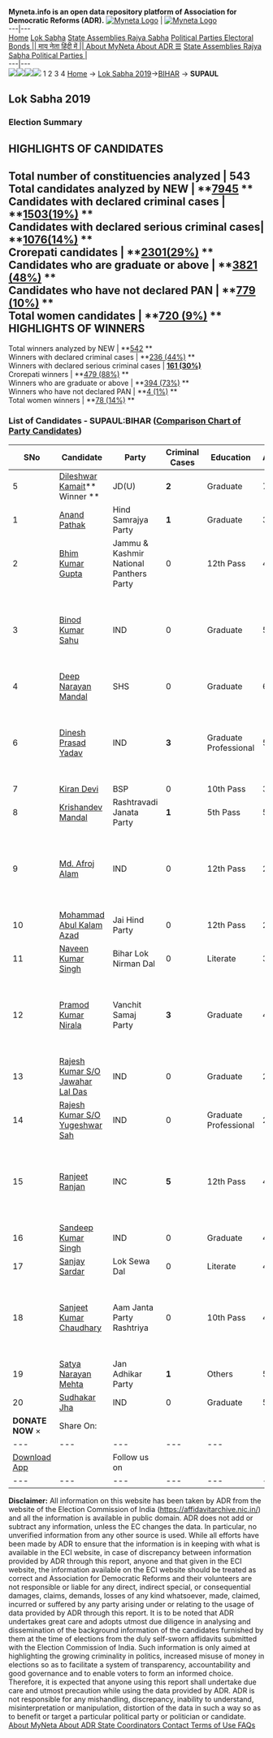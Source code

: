 **Myneta.info is an open data repository platform of Association for Democratic Reforms (ADR).**
[![Myneta Logo](https://www.myneta.info/lib/img/myneta-logo.png)](https://www.myneta.info/) | [![Myneta Logo](https://www.myneta.info/lib/img/adr-logo.png)](https://adrindia.org)  
---|---  
[Home](https://www.myneta.info/) [Lok Sabha](https://www.myneta.info/#ls "Lok Sabha") [ State Assemblies ](https://www.myneta.info/#sa "State Assemblies") [Rajya Sabha](https://www.myneta.info/#rs "Rajya Sabha") [Political Parties ](https://www.myneta.info/party "Political Parties") [ Electoral Bonds ](https://www.myneta.info/electoral_bonds "Electoral Bonds") [ || माय नेता हिंदी में || ](https://translate.google.co.in/translate?prev=hp&hl=en&js=y&u=www.myneta.info&sl=en&tl=hi&history_state0=) [ About MyNeta ](https://adrindia.org/content/about-myneta) [ About ADR ](https://adrindia.org/about-adr/who-we-are) [☰](javascript:void\(0\))
[ State Assemblies ](https://www.myneta.info/#sa "State Assemblies") [ Rajya Sabha ](https://www.myneta.info/#rs "Rajya Sabha") [ Political Parties ](https://www.myneta.info/party "Political Parties")
|   
---|---  
![](https://www.myneta.info/lib/img/banner/banner-1.png)![](https://www.myneta.info/lib/img/banner/banner-2.png)![](https://www.myneta.info/lib/img/banner/banner-3.png)![](https://www.myneta.info/lib/img/banner/banner-4.png)
1  2  3  4 
[Home](https://www.myneta.info/) → [Lok Sabha 2019](https://www.myneta.info/LokSabha2019/)→[BIHAR](https://www.myneta.info/LokSabha2019/index.php?action=show_constituencies&state_id=37) → **SUPAUL**
### 
## Lok Sabha 2019
###  Election Summary 
HIGHLIGHTS OF CANDIDATES  
---  
Total number of constituencies analyzed |  543   
Total candidates analyzed by NEW | **[7945](https://www.myneta.info/LokSabha2019/index.php?action=summary&subAction=candidates_analyzed&sort=candidate#summary) **  
Candidates with declared criminal cases | **[1503(19%)](https://www.myneta.info/LokSabha2019/index.php?action=summary&subAction=crime&sort=candidate#summary) **  
Candidates with declared serious criminal cases| **[1076(14%)](https://www.myneta.info/LokSabha2019/index.php?action=summary&subAction=serious_crime&sort=candidate#summary) **  
Crorepati candidates | **[2301(29%)](https://www.myneta.info/LokSabha2019/index.php?action=summary&subAction=crorepati&sort=candidate#summary) **  
Candidates who are graduate or above | **[3821 (48%)](https://www.myneta.info/LokSabha2019/index.php?action=summary&subAction=education&sort=candidate#summary) **  
Candidates who have not declared PAN | **[779 (10%)](https://www.myneta.info/LokSabha2019/index.php?action=summary&subAction=without_pan&sort=candidate#summary) **  
Total women candidates | **[720 (9%)](https://www.myneta.info/LokSabha2019/index.php?action=summary&subAction=women_candidate&sort=candidate#summary) **  
HIGHLIGHTS OF WINNERS  
---  
Total winners analyzed by NEW | **[542](https://www.myneta.info/LokSabha2019/index.php?action=summary&subAction=winner_analyzed&sort=candidate#summary) **  
Winners with declared criminal cases | **[236 (44%)](https://www.myneta.info/LokSabha2019/index.php?action=summary&subAction=winner_crime&sort=candidate#summary) **  
Winners with declared serious criminal cases | **[161 (30%)](https://www.myneta.info/LokSabha2019/index.php?action=summary&subAction=winner_serious_crime&sort=candidate#summary)**  
Crorepati winners | **[479 (88%)](https://www.myneta.info/LokSabha2019/index.php?action=summary&subAction=winner_crorepati&sort=candidate#summary) **  
Winners who are graduate or above | **[394 (73%)](https://www.myneta.info/LokSabha2019/index.php?action=summary&subAction=winner_education&sort=candidate#summary) **  
Winners who have not declared PAN | **[4 (1%)](https://www.myneta.info/LokSabha2019/index.php?action=summary&subAction=winner_without_pan&sort=candidate#summary) **  
Total women winners | **[78 (14%)](https://www.myneta.info/LokSabha2019/index.php?action=summary&subAction=winner_women&sort=candidate#summary) **  
### List of Candidates - SUPAUL:BIHAR ([Comparison Chart of Party Candidates](https://www.myneta.info/LokSabha2019/comparisonchart.php?constituency_id=486))
SNo | Candidate| Party| Criminal Cases| Education| Age| Total Assets| Liabilities  
---|---|---|---|---|---|---|---  
5  | [Dileshwar Kamait](https://www.myneta.info/LokSabha2019/candidate.php?candidate_id=7626)** Winner ** | JD(U) | **2** | Graduate| 73 | Rs 2,34,41,606 ~ 2 Crore+ | Rs 0 ~   
1  | [Anand Pathak](https://www.myneta.info/LokSabha2019/candidate.php?candidate_id=9188) | Hind Samrajya Party | **1** | Graduate| 32 | Rs 68,50,000 ~ 68 Lacs+ | Rs 0 ~   
2  | [Bhim Kumar Gupta](https://www.myneta.info/LokSabha2019/candidate.php?candidate_id=9189) | Jammu & Kashmir National Panthers Party | 0 | 12th Pass| 41 | Rs 52,000 ~ 52 Thou+ | Rs 0 ~   
3  | [Binod Kumar Sahu](https://www.myneta.info/LokSabha2019/candidate.php?candidate_id=7631) | IND | 0 | Graduate| 50 | ![](https://myneta.info/image_v2.php?myneta_folder=LokSabha2019&candidate_id=7631&col=ta) | ![](https://myneta.info/image_v2.php?myneta_folder=LokSabha2019&candidate_id=7631&col=lia)  
4  | [Deep Narayan Mandal](https://www.myneta.info/LokSabha2019/candidate.php?candidate_id=9190) | SHS | 0 | Graduate| 61 | Rs 60,64,918 ~ 60 Lacs+ | Rs 0 ~   
6  | [Dinesh Prasad Yadav](https://www.myneta.info/LokSabha2019/candidate.php?candidate_id=9191) | IND | **3** | Graduate Professional| 52 | ![](https://myneta.info/image_v2.php?myneta_folder=LokSabha2019&candidate_id=9191&col=ta) | ![](https://myneta.info/image_v2.php?myneta_folder=LokSabha2019&candidate_id=9191&col=lia)  
7  | [Kiran Devi](https://www.myneta.info/LokSabha2019/candidate.php?candidate_id=9192) | BSP | 0 | 10th Pass| 32 | Rs 8,34,000 ~ 8 Lacs+ | Rs 0 ~   
8  | [Krishandev Mandal](https://www.myneta.info/LokSabha2019/candidate.php?candidate_id=7627) | Rashtravadi Janata Party | **1** | 5th Pass| 50 | Rs 99,17,500 ~ 99 Lacs+ | Rs 0 ~   
9  | [Md. Afroj Alam](https://www.myneta.info/LokSabha2019/candidate.php?candidate_id=9193) | IND | 0 | 12th Pass| 29 | ![](https://myneta.info/image_v2.php?myneta_folder=LokSabha2019&candidate_id=9193&col=ta) | ![](https://myneta.info/image_v2.php?myneta_folder=LokSabha2019&candidate_id=9193&col=lia)  
10  | [Mohammad Abul Kalam Azad](https://www.myneta.info/LokSabha2019/candidate.php?candidate_id=9194) | Jai Hind Party | 0 | 12th Pass| 27 | Rs 20,66,100 ~ 20 Lacs+ | Rs 0 ~   
11  | [Naveen Kumar Singh](https://www.myneta.info/LokSabha2019/candidate.php?candidate_id=9195) | Bihar Lok Nirman Dal | 0 | Literate| 39 | Rs 49,41,000 ~ 49 Lacs+ | Rs 0 ~   
12  | [Pramod Kumar Nirala](https://www.myneta.info/LokSabha2019/candidate.php?candidate_id=9196) | Vanchit Samaj Party | **3** | Graduate| 48 | ![](https://myneta.info/image_v2.php?myneta_folder=LokSabha2019&candidate_id=9196&col=ta) | ![](https://myneta.info/image_v2.php?myneta_folder=LokSabha2019&candidate_id=9196&col=lia)  
13  | [Rajesh Kumar S/O Jawahar Lal Das](https://www.myneta.info/LokSabha2019/candidate.php?candidate_id=8171) | IND | 0 | Graduate| 28 | Rs 4,73,206 ~ 4 Lacs+ | Rs 0 ~   
14  | [Rajesh Kumar S/O Yugeshwar Sah](https://www.myneta.info/LokSabha2019/candidate.php?candidate_id=10738) | IND | 0 | Graduate Professional| 26 | Rs 6,80,000 ~ 6 Lacs+ | Rs 0 ~   
15  | [Ranjeet Ranjan](https://www.myneta.info/LokSabha2019/candidate.php?candidate_id=7629) | INC | **5** | 12th Pass| 46 | ![](https://myneta.info/image_v2.php?myneta_folder=LokSabha2019&candidate_id=7629&col=ta) | ![](https://myneta.info/image_v2.php?myneta_folder=LokSabha2019&candidate_id=7629&col=lia)  
16  | [Sandeep Kumar Singh](https://www.myneta.info/LokSabha2019/candidate.php?candidate_id=9197) | IND | 0 | Graduate| 41 | Rs 6,08,08,000 ~ 6 Crore+ | Rs 0 ~   
17  | [Sanjay Sardar](https://www.myneta.info/LokSabha2019/candidate.php?candidate_id=8172) | Lok Sewa Dal | 0 | Literate| 40 | Rs 87,15,000 ~ 87 Lacs+ | Rs 6,50,000 ~ 6 Lacs+  
18  | [Sanjeet Kumar Chaudhary](https://www.myneta.info/LokSabha2019/candidate.php?candidate_id=7630) | Aam Janta Party Rashtriya | 0 | 10th Pass| 41 | ![](https://myneta.info/image_v2.php?myneta_folder=LokSabha2019&candidate_id=7630&col=ta) | ![](https://myneta.info/image_v2.php?myneta_folder=LokSabha2019&candidate_id=7630&col=lia)  
19  | [Satya Narayan Mehta](https://www.myneta.info/LokSabha2019/candidate.php?candidate_id=9185) | Jan Adhikar Party | **1** | Others| 59 | Rs 34,42,357 ~ 34 Lacs+ | Rs 0 ~   
20  | [Sudhakar Jha](https://www.myneta.info/LokSabha2019/candidate.php?candidate_id=7628) | IND | 0 | Graduate| 50 | Rs 1,01,91,402 ~ 1 Crore+ | Rs 0 ~   
|  **DONATE NOW** × |  Share On:  | [](https://api.whatsapp.com/send?text=https%3A%2F%2Fmyneta.info%2Fpunjab2022%2Findex.php%3Faction%3Dshow_constituencies%26state_id%3D19) | [](https://www.facebook.com/sharer/sharer.php?u=https%3A%2F%2Fmyneta.info%2Fpunjab2022%2Findex.php%3Faction%3Dshow_constituencies%26state_id%3D19) | [](https://twitter.com/share?url=https%3A%2F%2Fmyneta.info%2Fpunjab2022%2Findex.php%3Faction%3Dshow_constituencies%26state_id%3D19)  
---|---|---|---|---  
| [ Download App ](https://play.google.com/store/apps/details?id=com.webrosoft.myneta1&pcampaignid=pcampaignidMKT-Other-global-all-co-prtnr-py-PartBadge-Mar2515-1) | [](https://play.google.com/store/apps/details?id=com.webrosoft.myneta1&pcampaignid=pcampaignidMKT-Other-global-all-co-prtnr-py-PartBadge-Mar2515-1) |  Follow us on  | [](https://www.facebook.com/adrindia.org/) | [](https://twitter.com/adrspeaks) | [](https://groups.google.com/g/national-election-watch?hl=en&pli=1) | [](https://www.instagram.com/adrspeaks/) | [](https://www.youtube.com/user/adrspeaks) | [](https://sharechat.com/profile/adrspeaks)  
---|---|---|---|---|---|---|---|---  
**Disclaimer:** All information on this website has been taken by ADR from the website of the Election Commission of India (https://affidavitarchive.nic.in/) and all the information is available in public domain. ADR does not add or subtract any information, unless the EC changes the data. In particular, no unverified information from any other source is used. While all efforts have been made by ADR to ensure that the information is in keeping with what is available in the ECI website, in case of discrepancy between information provided by ADR through this report, anyone and that given in the ECI website, the information available on the ECI website should be treated as correct and Association for Democratic Reforms and their volunteers are not responsible or liable for any direct, indirect special, or consequential damages, claims, demands, losses of any kind whatsoever, made, claimed, incurred or suffered by any party arising under or relating to the usage of data provided by ADR through this report. It is to be noted that ADR undertakes great care and adopts utmost due diligence in analysing and dissemination of the background information of the candidates furnished by them at the time of elections from the duly self-sworn affidavits submitted with the Election Commission of India. Such information is only aimed at highlighting the growing criminality in politics, increased misuse of money in elections so as to facilitate a system of transparency, accountability and good governance and to enable voters to form an informed choice. Therefore, it is expected that anyone using this report shall undertake due care and utmost precaution while using the data provided by ADR. ADR is not responsible for any mishandling, discrepancy, inability to understand, misinterpretation or manipulation, distortion of the data in such a way so as to benefit or target a particular political party or politician or candidate. 
[ About MyNeta ](https://adrindia.org/content/about-myneta) [ About ADR ](https://adrindia.org/about-adr/who-we-are) [ State Coordinators ](https://adrindia.org/about-adr/state-coordinators) [ Contact ](https://adrindia.org/contact-us) [ Terms of Use ](https://adrindia.org/content/adr-terms-use) [ FAQs ](https://adrindia.org/content/faqs)
